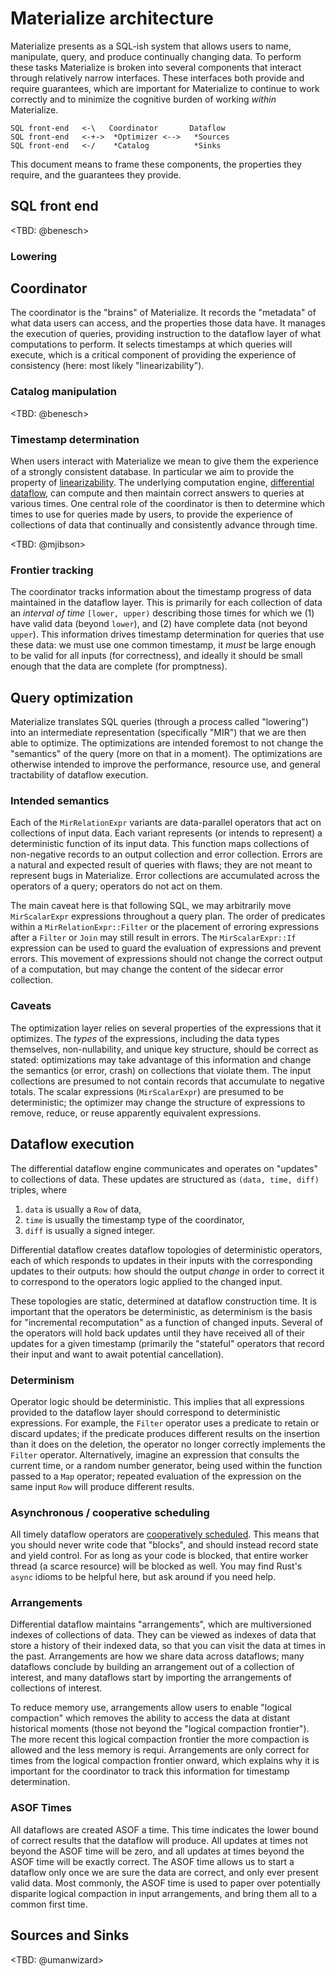 
# Materialize architecture

Materialize presents as a SQL-ish system that allows users to name, manipulate, query, and produce continually changing data.
To perform these tasks Materialize is broken into several components that interact through relatively narrow interfaces.
These interfaces both provide and require guarantees, which are important for Materialize to continue to work correctly and to minimize the cognitive burden of working *within* Materialize.

```
SQL front-end   <-\   Coordinator       Dataflow
SQL front-end   <-+->  *Optimizer <-->   *Sources
SQL front-end   <-/    *Catalog          *Sinks
```

This document means to frame these components, the properties they require, and the guarantees they provide.

## SQL front end

<TBD: @benesch>

### Lowering

## Coordinator

The coordinator is the "brains" of Materialize.
It records the "metadata" of what data users can access, and the properties those data have.
It manages the execution of queries, providing instruction to the dataflow layer of what computations to perform.
It selects timestamps at which queries will execute, which is a critical component of providing the experience of consistency (here: most likely "linearizability").

### Catalog manipulation

<TBD: @benesch>

### Timestamp determination

When users interact with Materialize we mean to give them the experience of a strongly consistent database.
In particular we aim to provide the property of [linearizability](https://en.wikipedia.org/wiki/Linearizability).
The underlying computation engine, [differential dataflow](https://github.com/TimelyDataflow/differential-dataflow), can compute and then maintain correct answers to queries at various times.
One central role of the coordinator is then to determine which times to use for queries made by users, to provide the experience of collections of data that continually and consistently advance through time.

<TBD: @mjibson>

### Frontier tracking

The coordinator tracks information about the timestamp progress of data maintained in the dataflow layer.
This is primarily for each collection of data an *interval of time* `[lower, upper)` describing those times for which we (1) have valid data (beyond `lower`), and (2) have complete data (not beyond `upper`).
This information drives timestamp determination for queries that use these data: we must use one common timestamp, it *must* be large enough to be valid for all inputs (for correctness), and ideally it should be small enough that the data are complete (for promptness).

## Query optimization

Materialize translates SQL queries (through a process called "lowering") into an intermediate representation (specifically "MIR") that we are then able to optimize.
The optimizations are intended foremost to not change the "semantics" of the query (more on that in a moment).
The optimizations are otherwise intended to improve the performance, resource use, and general tractability of dataflow execution.

### Intended semantics

Each of the `MirRelationExpr` variants are data-parallel operators that act on collections of input data.
Each variant represents (or intends to represent) a deterministic function of its input data.
This function maps collections of non-negative records to an output collection and error collection.
Errors are a natural and expected result of queries with flaws; they are not meant to represent bugs in Materialize.
Error collections are accumulated across the operators of a query; operators do not act on them.

The main caveat here is that following SQL, we may arbitrarily move `MirScalarExpr` expressions throughout a query plan.
The order of predicates within a `MirRelationExpr::Filter` or the placement of erroring expressions after a `Filter` or `Join` may still result in errors.
The `MirScalarExpr::If` expression can be used to guard the evaluation of expressions and prevent errors.
This movement of expressions should not change the correct output of a computation, but may change the content of the sidecar error collection.

### Caveats

The optimization layer relies on several properties of the expressions that it optimizes.
The *types* of the expressions, including the data types themselves, non-nullability, and unique key structure, should be correct as stated: optimizations may take advantage of this information and change the semantics (or error, crash) on collections that violate them.
The input collections are presumed to not contain records that accumulate to negative totals.
The scalar expressions (`MirScalarExpr`) are presumed to be deterministic; the optimizer may change the structure of expressions to remove, reduce, or reuse apparently equivalent expressions.

## Dataflow execution

The differential dataflow engine communicates and operates on "updates" to collections of data.
These updates are structured as `(data, time, diff)` triples, where

1. `data` is usually a `Row` of data,
2. `time` is usually the timestamp type of the coordinator,
3. `diff` is usually a signed integer.

Differential dataflow creates dataflow topologies of deterministic operators, each of which responds to updates in their inputs with the corresponding updates to their outputs: how should the output *change* in order to correct it to correspond to the operators logic applied to the changed input.

These topologies are static, determined at dataflow construction time.
It is important that the operators be deterministic, as determinism is the basis for "incremental recomputation" as a function of changed inputs.
Several of the operators will hold back updates until they have received all of their updates for a given timestamp (primarily the "stateful" operators that record their input and want to await potential cancellation).

### Determinism

Operator logic should be deterministic.
This implies that all expressions provided to the dataflow layer should correspond to deterministic expressions.
For example, the `Filter` operator uses a predicate to retain or discard updates; if the predicate produces different results on the insertion than it does on the deletion, the operator no longer correctly implements the `Filter` operator.
Alternatively, imagine an expression that consults the current time, or a random number generator, being used within the function passed to a `Map` operator; repeated evaluation of the expression on the same input `Row` will produce different results.

### Asynchronous / cooperative scheduling

All timely dataflow operators are [cooperatively scheduled](https://en.wikipedia.org/wiki/Cooperative_multitasking).
This means that you should never write code that "blocks", and should instead record state and yield control.
For as long as your code is blocked, that entire worker thread (a scarce resource) will be blocked as well.
You may find Rust's `async` idioms to be helpful here, but ask around if you need help.

### Arrangements

Differential dataflow maintains "arrangements", which are multiversioned indexes of collections of data.
They can be viewed as indexes of data that store a history of their indexed data, so that you can visit the data at times in the past.
Arrangements are how we share data across dataflows; many dataflows conclude by building an arrangement out of a collection of interest, and many dataflows start by importing the arrangements of collections of interest.

To reduce memory use, arrangements allow users to enable "logical compaction" which removes the ability to access the data at distant historical moments (those not beyond the "logical compaction frontier").
The more recent this logical compaction frontier the more compaction is allowed and the less memory is requi.
Arrangements are only correct for times from the logical compaction frontier onward, which explains why it is important for the coordinator to track this information for timestamp determination.

### ASOF Times

All dataflows are created ASOF a time.
This time indicates the lower bound of correct results that the dataflow will produce.
All updates at times not beyond the ASOF time will be zero, and all updates at times beyond the ASOF time will be exactly correct.
The ASOF time allows us to start a dataflow only once we are sure the data are correct, and only ever present valid data.
Most commonly, the ASOF time is used to paper over potentially disparite logical compaction in input arrangements, and bring them all to a common first time.

## Sources and Sinks

<TBD: @umanwizard>
